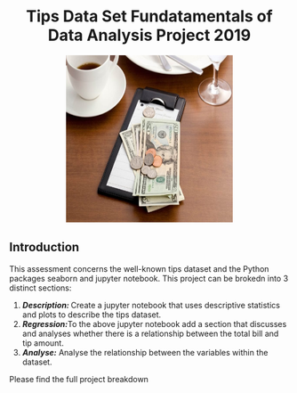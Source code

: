 <h1 align ="center">Tips Data Set Fundatamentals of Data Analysis Project 2019</h1>

<p align ="center"><img src="images/tip.jpg" alt="Tip at Restaurant " width="300" height="300" title="Tip"/></p>

## Introduction

This assessment concerns the well-known tips dataset and the Python packages seaborn and jupyter notebook. This project can be brokedn into 3 distinct sections: 

1. <b><i>Description: </i></b> Create a jupyter notebook that uses descriptive statistics and plots to describe the tips dataset.
2. <b><i>Regression:</i></b>To the above jupyter notebook add a section that discusses and analyses whether there is a relationship between the total bill and tip amount. 
3. <b><i>Analyse:</i></b> Analyse the relationship between the variables within the dataset. 

Please find the full project breakdown 
